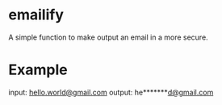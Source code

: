 # emailify

A simple function to make output an email in a more secure.

# Example
input: hello.world@gmail.com
output: he\*\*\*\**\*\*d@gmail.com
